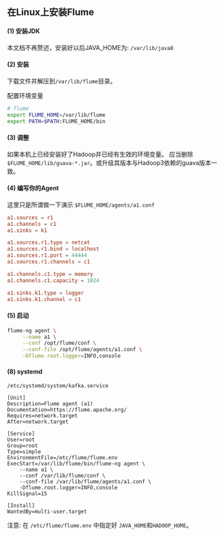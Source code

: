 ## 在Linux上安装Flume

#### (1) 安装JDK

本文档不再赘述，安装好以后JAVA_HOME为: `/var/lib/java8`

#### (2) 安装

下载文件并解压到`/var/lib/flume`目录。

配置环境变量

```bash
# flume
export FLUME_HOME=/var/lib/flume
export PATH=$PATH:FLUME_HOME/bin
```

#### (3) 调整

如果本机上已经安装好了Hadoop并已经有生效的环境变量。 应当删除`$FLUME_HOME/lib/guava-*.jar`。或升级其版本与Hadoop3依赖的guava版本一致。

#### (4) 编写你的Agent

这里只是所谓做一下演示 `$FLUME_HOME/agents/a1.conf`

```conf
a1.sources = r1
a1.channels = c1
a1.sinks = k1

a1.sources.r1.type = netcat
a1.sources.r1.bind = localhost
a1.sources.r1.port = 44444
a1.sources.r1.channels = c1

a1.channels.c1.type = memory
a1.channels.c1.capacity = 1024

a1.sinks.k1.type = logger
a1.sinks.k1.channel = c1
```

#### (5) 启动

```bash
flume-ng agent \
     --name a1 \
     --conf /opt/flume/conf \
     --conf-file /opt/flume/agents/a1.conf \
     -Dflume.root.logger=INFO,console
```

#### (8) systemd

`/etc/systemd/system/kafka.service`

```service
[Unit]
Description=Flume agent (a1)
Documentation=https://flume.apache.org/
Requires=network.target
After=network.target

[Service]
User=root
Group=root
Type=simple
EnvironmentFile=/etc/flume/flume.env
ExecStart=/var/lib/flume/bin/flume-ng agent \
    --name a1 \
    --conf /var/lib/flume/conf \
    --conf-file /var/lib/flume/agents/a1.conf \
    -Dflume.root.logger=INFO,console
KillSignal=15

[Install]
WantedBy=multi-user.target
```

注意: 在 `/etc/flume/flume.env` 中指定好 `JAVA_HOME`和`HADOOP_HOME`。
